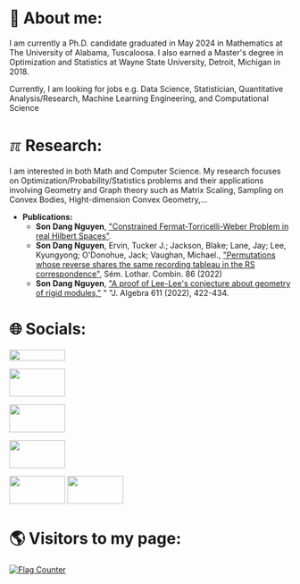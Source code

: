 # 🧐 About me:
I am currently a Ph.D. candidate graduated in May 2024 in Mathematics at The University of Alabama, Tuscaloosa. I also earned a Master's degree in Optimization and Statistics at Wayne State University, Detroit, Michigan in 2018.

Currently, I am looking for jobs e.g. Data Science, Statistician, Quantitative Analysis/Research, Machine Learning Engineering, and Computational Science

# ℼ Research:
I am interested in both Math and Computer Science. My research focuses on Optimization/Probability/Statistics problems and their applications involving Geometry and Graph theory such as Matrix Scaling, Sampling on Convex Bodies, Hight-dimension Convex Geometry,...

- **Publications:**
  - **Son Dang Nguyen**, [\"Constrained Fermat-Torricelli-Weber Problem in real Hilbert Spaces\"](https://arxiv.org/pdf/1806.04296.pdf).
  - **Son Dang Nguyen**, Ervin, Tucker J.; Jackson, Blake; Lane, Jay; Lee, Kyungyong; O'Donohue, Jack; Vaughan, Michael., [\"Permutations whose reverse shares the same recording tableau in the RS correspondence\"](https://www.mat.univie.ac.at/~slc/wpapers/s86jackson.pdf), Sém. Lothar. Combin. 86 (2022)
  - **Son Dang Nguyen**, [\"A proof of Lee-Lee's conjecture about geometry of rigid modules,\"](https://id.elsevier.com/as/authorization.oauth2?platSite=SD%2Fscience&scope=openid%20email%20profile%20els_auth_info%20els_idp_info%20els_idp_analytics_attrs%20els_sa_discover%20urn%3Acom%3Aelsevier%3Aidp%3Apolicy%3Aproduct%3Ainst_assoc&response_type=code&redirect_uri=https%3A%2F%2Fwww.sciencedirect.com%2Fuser%2Fidentity%2Flanding&authType=SINGLE_SIGN_IN&prompt=login&client_id=SDFE-v3&state=retryCounter%3D0%26csrfToken%3Dcab0d417-ad7d-4f7d-85af-40abe8472ce8%26idpPolicy%3Durn%253Acom%253Aelsevier%253Aidp%253Apolicy%253Aproduct%253Ainst_assoc%26returnUrl%3D%252Fscience%252Farticle%252Fabs%252Fpii%252FS0021869322004045%26prompt%3Dlogin%26cid%3Darp-3a4a63a7-8670-47dd-9b94-0c02e11738d6) " "J. Algebra 611 (2022), 422-434.

# 🌐 Socials:
[<img src="https://github.com/nguyendangson/nguyendangson/assets/33495366/cbb69cd4-ebca-45f7-a861-4dbb84da394d" width="100" height="20">](https://www.linkedin.com/in/son-nguyen-ph-d-023885124/)

[<img src="https://github.com/nguyendangson/nguyendangson/assets/33495366/27d743ec-c525-403a-a400-9d811e21134b" width="100" height="50">](https://www.researchgate.net/profile/Son-Nguyen-8)

[<img src="https://github.com/nguyendangson/nguyendangson/assets/33495366/15b82a13-5446-4dc8-917d-d97cff27e3a5" width="100" height="50">](https://scholar.google.com/citations?user=LABRWj0AAAAJ&hl=en)

[<img src="https://github.com/nguyendangson/nguyendangson/assets/33495366/4a545fd1-335b-442d-bf91-4ea48f6f6f29" width="100" height="50">](https://www.linkedin.com/in/son-nguyen-ph-d-023885124/)

[<img src="https://github.com/nguyendangson/nguyendangson/assets/33495366/4a545fd1-335b-442d-bf91-4ea48f6f6f29" width="100" height="50">](https://stackoverflow.com/users/9231101/nguyen-dang-son )
[<img src="https://github.com/nguyendangson/nguyendangson/assets/33495366/4a545fd1-335b-442d-bf91-4ea48f6f6f29" width="100" height="50">](https://stackoverflow.com/users/19303596/son-nguyen)

# 🌎 Visitors to my page:
<a href="https://info.flagcounter.com/xaga"><img src="https://s01.flagcounter.com/count2/xaga/bg_FFFFFF/txt_000000/border_CCCCCC/columns_3/maxflags_20/viewers_0/labels_1/pageviews_1/flags_0/percent_0/" alt="Flag Counter" border="0"></a>


